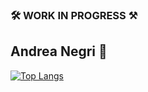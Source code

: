 ### 🛠 WORK IN PROGRESS ⚒

## Andrea Negri 🤪

[![Top Langs](https://github-readme-stats-fatsciock.vercel.app//api?username=fatsciock)](https://github.com/anuraghazra/github-readme-stats)

<!--
**fatsciock/fatsciock** is a ✨ _special_ ✨ repository because its `README.md` (this file) appears on your GitHub profile.

Here are some ideas to get you started:

- 🔭 I’m currently working on ...
- 🌱 I’m currently learning ...
- 👯 I’m looking to collaborate on ...
- 🤔 I’m looking for help with ...
- 💬 Ask me about ...
- 📫 How to reach me: ...
- 😄 Pronouns: ...
- ⚡ Fun fact: ...
-->
